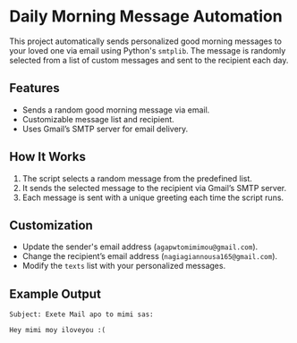 # Daily Morning Message Automation

This project automatically sends personalized good morning messages to your loved one via email using Python's `smtplib`. The message is randomly selected from a list of custom messages and sent to the recipient each day.

## Features

- Sends a random good morning message via email.
- Customizable message list and recipient.
- Uses Gmail’s SMTP server for email delivery.

## How It Works

1. The script selects a random message from the predefined list.
2. It sends the selected message to the recipient via Gmail’s SMTP server.
3. Each message is sent with a unique greeting each time the script runs.

## Customization

- Update the sender's email address (`agapwtomimimou@gmail.com`).
- Change the recipient’s email address (`nagiagiannousa165@gmail.com`).
- Modify the `texts` list with your personalized messages.

## Example Output

```text
Subject: Exete Mail apo to mimi sas:

Hey mimi moy iloveyou :(
